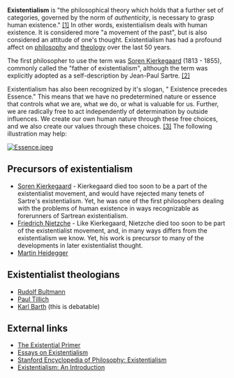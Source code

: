 **Existentialism** is "the philosophical theory which holds that a
further set of categories, governed by the norm of *authenticity*,
is necessary to grasp human existence."
[[1]](http://plato.stanford.edu/entries/existentialism/) In other
words, existentialism deals with human existence. It is considered
more "a movement of the past", but is also considered an attitude
of one's thought. Existentialism has had a profound affect on
[philosophy](Philosophy "Philosophy") and
[theology](Theology "Theology") over the last 50 years.

The first philosopher to use the term was
[Soren Kierkegaard](Soren_Kierkegaard "Soren Kierkegaard") (1813 -
1855), commonly called the "father of existentialism", although the
term was explicitly adopted as a self-description by Jean-Paul
Sartre. [[2]](http://plato.stanford.edu/entries/existentialism/)

Existentialism has also been recognized by it's slogan, " Existence
precedes Essence." This means that we have no predetermined nature
or essence that controls what we are, what we do, or what is
valuable for us. Further, we are radically free to act
independently of determination by outside influences. We create our
own human nature through these free choices, and we also create our
values through these choices.
[[3]](http://www.anselm.edu/homepage/dbanach/sartreol.htm) The
following illustration may help:

[![Essence.jpeg](images/thumb/3/37/Essence.jpeg/450px-Essence.jpeg)](http://www.theopedia.com/File:Essence.jpeg)
## Precursors of existentialism

-   [Soren Kierkegaard](Soren_Kierkegaard "Soren Kierkegaard") -
    Kierkegaard died too soon to be a part of the existentialist
    movement, and would have rejected many tenets of Sartre's
    existentialism. Yet, he was one of the first philosophers dealing
    with the problems of human existence in ways recognizable as
    forerunners of Sartrean existentialism.
-   [Friedrich Nietzche](Friedrich_Nietzche "Friedrich Nietzche") -
    Like Kierkegaard, Nietzche died too soon to be part of the
    existentialist movement, and, in many ways differs from the
    existentialism we know. Yet, his work is precursor to many of the
    developments in later existentialist thought.
-   [Martin Heidegger](index.php?title=Martin_Heidegger&action=edit&redlink=1 "Martin Heidegger (page does not exist)")

## Existentialist theologians

-   [Rudolf Bultmann](Rudolf_Bultmann "Rudolf Bultmann")
-   [Paul Tillich](Paul_Tillich "Paul Tillich")
-   [Karl Barth](Karl_Barth "Karl Barth") (this is debatable)

## External links

-   [The Existential Primer](http://www.tameri.com/csw/exist/)
-   [Essays on Existentialism](http://web.archive.org/web/20040205085207/http://www.columbia.edu/~ta63/exist.htm)
-   [Stanford Encyclopedia of Philosophy: Existentialism](http://plato.stanford.edu/entries/existentialism/)
-   [Existentialism: An Introduction](http://www.faithnet.org.uk/Philosophy/existentialism.htm)



